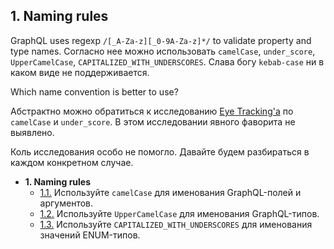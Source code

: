 ## 1. Naming rules

GraphQL uses regexp `/[_A-Za-z][_0-9A-Za-z]*/` to validate property and type names. Согласно нее можно использовать `camelCase`, `under_score`, `UpperCamelCase`, `CAPITALIZED_WITH_UNDERSCORES`. Слава богу `kebab-case` ни в каком виде не поддерживается.

Which name convention is better to use?

Абстрактно можно обратиться к исследованию [Eye Tracking'а](http://www.cs.kent.edu/~jmaletic/papers/ICPC2010-CamelCaseUnderScoreClouds.pdf) по `camelCase` и `under_score`. В этом исследовании явного фаворита не выявлено.

Коль исследования особо не помогло. Давайте будем разбираться в каждом конкретном случае.

- **1. Naming rules** 
  - [1.1.](./1.1-fields-args.md) Используйте `camelCase` для именования GraphQL-полей и аргументов.
  - [1.2.](./1.2-types.md) Используйте `UpperCamelCase` для именования GraphQL-типов.
  - [1.3.](./1.3-enum.md) Используйте `CAPITALIZED_WITH_UNDERSCORES` для именования значений ENUM-типов.